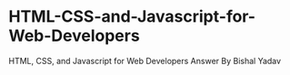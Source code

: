 # HTML-CSS-and-Javascript-for-Web-Developers
HTML, CSS, and Javascript for Web Developers  Answer By Bishal Yadav
